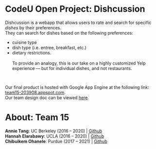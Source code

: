 # CodeU Open Project: Dishcussion
Dishcussion is a webapp that allows users to rate and search for specific _dishes_ by their preferences. 
<br>
They can search for dishes based on the following preferences:
* cuisine type
* dish type (i.e. entree, breakfast, etc.)
* dietary restrictions.
<br><br>
To provide an analogy, this is our take on a highly customized Yelp experience — but for individual dishes, and not restaurants.
<br>

Our final product is hosted with Google App Engine at the following link: [team15-203908.appspot.com](https://team15-203908.appspot.com/).
<br>
Our team design doc can be viewed [here](https://docs.google.com/document/d/12A13MtuR3KmAVc6ELorekBRwj-6_b21VnjEBKi_8QZc/edit?usp=sharing).

# About: Team 15
**Annie Tang**:        UC Berkeley (2016 – 2020)    | [Github](https://github.com/anniewtang) <br>
**Hannah Elarabawy**:  UCLA (2016 – 2020)           | [Github](https://github.com/helarabawy) <br>
**Chibuikem Ohanele**: Purdue (2017 – 2021)         | [Github](https://github.com/chibuikemohanele) <br>
